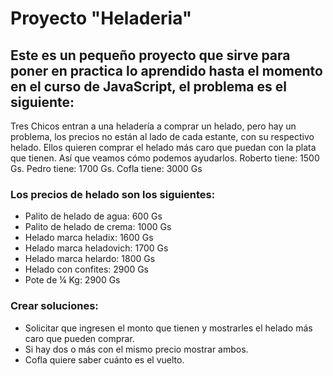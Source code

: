 # Proyecto "Heladeria"
## Este es un pequeño proyecto que sirve para poner en practica lo aprendido hasta el momento en el curso de JavaScript, el problema es el siguiente:

Tres Chicos entran a una heladería a comprar un helado, pero hay un problema, los precios no 
están al lado de cada estante, con su respectivo helado. Ellos quieren comprar el helado más caro 
que puedan con la plata que tienen. Así que veamos cómo podemos ayudarlos.
Roberto tiene: 1500 Gs.
Pedro tiene: 1700 Gs.
Cofla tiene: 3000 Gs

### Los precios de helado son los siguientes: 
- Palito de helado de agua: 600 Gs
- Palito de helado de crema: 1000 Gs
- Helado marca heladix: 1600 Gs
- Helado marca heladovich: 1700 Gs
- Helado marca helardo: 1800 Gs
- Helado con confites: 2900 Gs
- Pote de ¼ Kg: 2900 Gs

### Crear soluciones:
- Solicitar que ingresen el monto que tienen y mostrarles el helado más caro que 
pueden comprar.
- Si hay dos o más con el mismo precio mostrar ambos.
- Cofla quiere saber cuánto es el vuelto.